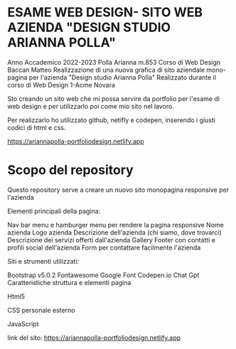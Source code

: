 # ESAME WEB DESIGN- SITO WEB AZIENDA "DESIGN STUDIO ARIANNA POLLA"

Anno Accademico 2022-2023
Polla Arianna
m.853
Corso di Web Design
Baccan Matteo
Realizzazione di una nuova grafica di sito aziendale mono-pagina per l'azienda "Design studio Arianna Polla"
Realizzato durante il corso di Web Design 1-Acme Novara

Sto creando un sito web che mi possa servire da portfolio per l'esame di web design e per utilizzarlo poi come mio sito nel lavoro.

Per realizzarlo ho utilizzato github, netifly e codepen, inserendo i giusti codici di html e css.



https://ariannapolla-portfoliodesign.netlify.app



# Scopo del repository

Questo repository serve a creare un nuovo sito monopagina responsive per l'azienda

Elementi principali della pagina:

Nav bar menu e hamburger menu per rendere la pagina responsive
Nome azienda
Logo azienda
Descrizione dell'azienda (chi siamo, dove trovarci)
Descrizione dei servizi offerti dall'azienda
Gallery
Footer con contatti e profili social dell'azienda
Form per contattare facilmente l'azienda

Siti e strumenti utilizzati:

Bootstrap v5.0.2
Fontawesome
Google Font
Codepen.io
Chat Gpt
Caratteristiche struttura e elementi pagina

Html5

CSS personale esterno

JavaScript

link del sito: https://ariannapolla-portfoliodesign.netlify.app   

   
